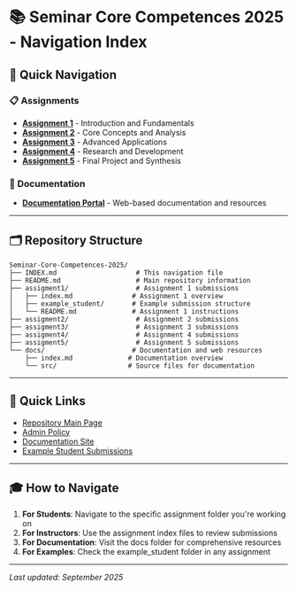 # 📚 Seminar Core Competences 2025 - Navigation Index

## 🎯 Quick Navigation

### 📋 Assignments
- **[Assignment 1](./assigment1/)** - Introduction and Fundamentals
- **[Assignment 2](./assigment2/)** - Core Concepts and Analysis
- **[Assignment 3](./assigment3/)** - Advanced Applications
- **[Assignment 4](./assigment4/)** - Research and Development
- **[Assignment 5](./assigment5/)** - Final Project and Synthesis

### 📖 Documentation
- **[Documentation Portal](./docs/)** - Web-based documentation and resources

---

## 🗂️ Repository Structure

```
Seminar-Core-Competences-2025/
├── INDEX.md                    # This navigation file
├── README.md                   # Main repository information
├── assigment1/                 # Assignment 1 submissions
│   ├── index.md               # Assignment 1 overview
│   ├── example_student/       # Example submission structure
│   └── README.md              # Assignment 1 instructions
├── assigment2/                 # Assignment 2 submissions
├── assigment3/                 # Assignment 3 submissions
├── assigment4/                 # Assignment 4 submissions
├── assigment5/                 # Assignment 5 submissions
└── docs/                      # Documentation and web resources
    ├── index.md              # Documentation overview
    └── src/                  # Source files for documentation
```

---

## 📌 Quick Links

- [Repository Main Page](./README.md)
- [Admin Policy](./README.md#-admin-policy)
- [Documentation Site](./docs/)
- [Example Student Submissions](./assigment1/example_student/)

---

## 🎓 How to Navigate

1. **For Students**: Navigate to the specific assignment folder you're working on
2. **For Instructors**: Use the assignment index files to review submissions
3. **For Documentation**: Visit the docs folder for comprehensive resources
4. **For Examples**: Check the example_student folder in any assignment

---

*Last updated: September 2025*
